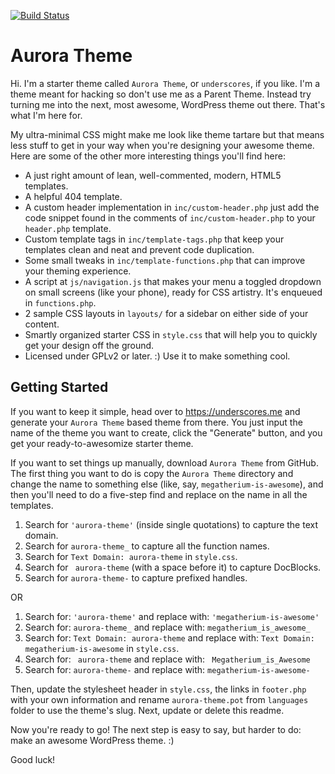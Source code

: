 [![Build Status](https://travis-ci.org/carrieforde/Aurora-Theme.svg?branch=master)](https://travis-ci.org/carrieforde/Aurora-Theme)

Aurora Theme
===

Hi. I'm a starter theme called `Aurora Theme`, or `underscores`, if you like. I'm a theme meant for hacking so don't use me as a Parent Theme. Instead try turning me into the next, most awesome, WordPress theme out there. That's what I'm here for.

My ultra-minimal CSS might make me look like theme tartare but that means less stuff to get in your way when you're designing your awesome theme. Here are some of the other more interesting things you'll find here:

* A just right amount of lean, well-commented, modern, HTML5 templates.
* A helpful 404 template.
* A custom header implementation in `inc/custom-header.php` just add the code snippet found in the comments of `inc/custom-header.php` to your `header.php` template.
* Custom template tags in `inc/template-tags.php` that keep your templates clean and neat and prevent code duplication.
* Some small tweaks in `inc/template-functions.php` that can improve your theming experience.
* A script at `js/navigation.js` that makes your menu a toggled dropdown on small screens (like your phone), ready for CSS artistry. It's enqueued in `functions.php`.
* 2 sample CSS layouts in `layouts/` for a sidebar on either side of your content.
* Smartly organized starter CSS in `style.css` that will help you to quickly get your design off the ground.
* Licensed under GPLv2 or later. :) Use it to make something cool.

Getting Started
---------------

If you want to keep it simple, head over to https://underscores.me and generate your `Aurora Theme` based theme from there. You just input the name of the theme you want to create, click the "Generate" button, and you get your ready-to-awesomize starter theme.

If you want to set things up manually, download `Aurora Theme` from GitHub. The first thing you want to do is copy the `Aurora Theme` directory and change the name to something else (like, say, `megatherium-is-awesome`), and then you'll need to do a five-step find and replace on the name in all the templates.

1. Search for `'aurora-theme'` (inside single quotations) to capture the text domain.
2. Search for `aurora-theme_` to capture all the function names.
3. Search for `Text Domain: aurora-theme` in `style.css`.
4. Search for <code>&nbsp;aurora-theme</code> (with a space before it) to capture DocBlocks.
5. Search for `aurora-theme-` to capture prefixed handles.

OR

1. Search for: `'aurora-theme'` and replace with: `'megatherium-is-awesome'`
2. Search for: `aurora-theme_` and replace with: `megatherium_is_awesome_`
3. Search for: `Text Domain: aurora-theme` and replace with: `Text Domain: megatherium-is-awesome` in `style.css`.
4. Search for: <code>&nbsp;aurora-theme</code> and replace with: <code>&nbsp;Megatherium_is_Awesome</code>
5. Search for: `aurora-theme-` and replace with: `megatherium-is-awesome-`

Then, update the stylesheet header in `style.css`, the links in `footer.php` with your own information and rename `aurora-theme.pot` from `languages` folder to use the theme's slug. Next, update or delete this readme.

Now you're ready to go! The next step is easy to say, but harder to do: make an awesome WordPress theme. :)

Good luck!
